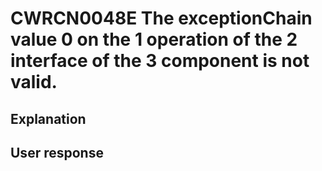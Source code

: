 # CWRCN0048E The exceptionChain value 0 on the 1 operation of the 2 interface of the 3 component is not valid.

## Explanation

## User response